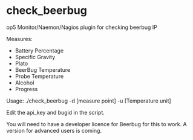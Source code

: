check_beerbug
=============

op5 Monitor/Naemon/Nagios plugin for checking beerbug IP

Measures:
* Battery Percentage
* Specific Gravity
* Plato
* BeerBug Temperature
* Probe Temperature
* Alcohol
* Progress

Usage: ./check_beerbug -d [measure point] -u [Temperature unit]

Edit the api_key and bugid in the script.

You will need to have a developer licence for Beerbug for this to work. A version for advanced users is coming.
